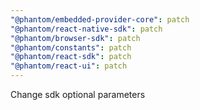 ```yaml
---
"@phantom/embedded-provider-core": patch
"@phantom/react-native-sdk": patch
"@phantom/browser-sdk": patch
"@phantom/constants": patch
"@phantom/react-sdk": patch
"@phantom/react-ui": patch
---
```


Change sdk optional parameters
